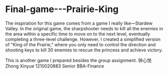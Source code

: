 # Final-game---Prairie-King
 The inspiration for this game comes from a game I really like—Stardew Valley. In the original game, the sharpshooter needs to kill all the enemies in the area within a specific time to move on to the next level, eventually completing a three-level challenge. However, I created a simplified version of "King of the Prairie," where you only need to control the direction and shooting keys to kill 30 enemies to rescue the princess and achieve victory.

This is another game I prepared besides the group assignment.
钟心悦 Zhong Xinyue 1210020883 Senior BBA-Finance
